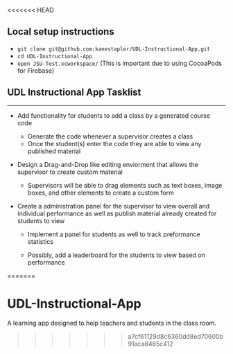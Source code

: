 <<<<<<< HEAD
## Local setup instructions
* `git clone git@github.com:kanestapler/UDL-Instructional-App.git`
* `cd UDL-Instructional-App`
* `open JSU-Test.xcworkspace/` (This is important due to using CocoaPods for Firebase)

## UDL Instructional App Tasklist

- - - -

- Add functionality for students to add a class by a generated course code
  * Generate the code whenever a supervisor creates a class
  * Once the student(s) enter the code they are able to view any published material
  
- Design a Drag-and-Drop like editing enviorment that allows the supervisor to create custom material
  * Supervisors will be able to drag elements such as text boxes, image boxes, and other elements to
      create a custom form
      
- Create a administration panel for the supervisor to view overall and individual performance as well as publish 
  material already created for students to view
  
  * Implement a panel for students as well to track preformance statistics
  
  * Possibly, add a leaderboard for the students to view based on performance
    
=======
# UDL-Instructional-App
A learning app designed to help teachers and students in the class room. 
>>>>>>> a7cf61129d8c6360dd8ed70600b91aca8465c412
